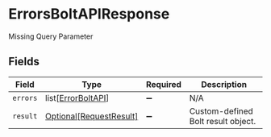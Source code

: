 # ErrorsBoltAPIResponse

Missing Query Parameter


## Fields

| Field                                                           | Type                                                            | Required                                                        | Description                                                     |
| --------------------------------------------------------------- | --------------------------------------------------------------- | --------------------------------------------------------------- | --------------------------------------------------------------- |
| `errors`                                                        | list[[ErrorBoltAPI](../../models/shared/errorboltapi.md)]       | :heavy_minus_sign:                                              | N/A                                                             |
| `result`                                                        | [Optional[RequestResult]](../../models/shared/requestresult.md) | :heavy_minus_sign:                                              | Custom-defined Bolt result object.                              |